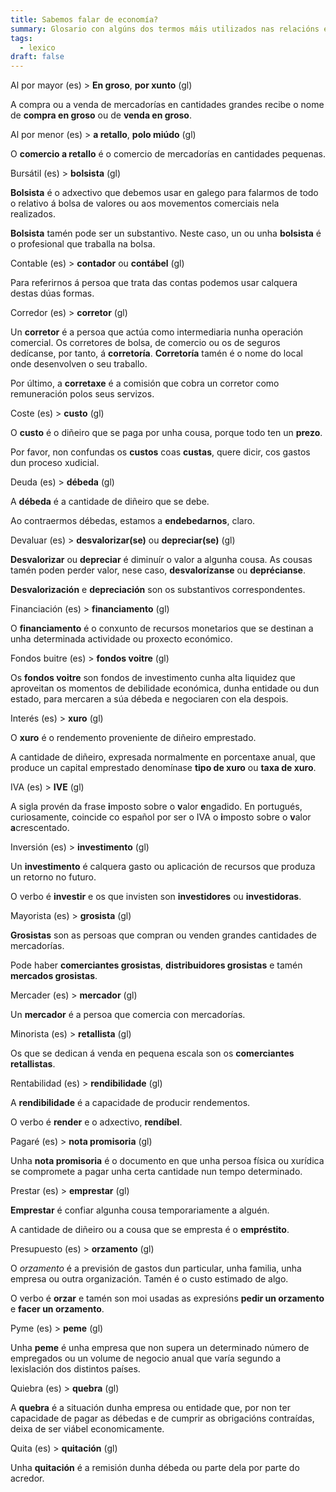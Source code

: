 ```yaml
---
title: Sabemos falar de economía?
summary: Glosario con algúns dos termos máis utilizados nas relacións económicas
tags:
  - lexico
draft: false
---
```

<article>

Al por mayor (es) > **En groso**, **por xunto** (gl)

A compra ou a venda de mercadorías en cantidades grandes recibe o nome de **compra en groso** ou de **venda en groso**.

</article>

<article>

Al por menor (es) > **a retallo**, **polo miúdo** (gl)

O **comercio a retallo** é o comercio de mercadorías en cantidades pequenas.

</article>

<article>

Bursátil (es) > **bolsista** (gl)

**Bolsista** é o adxectivo que debemos usar en galego para falarmos de todo o relativo á bolsa de valores ou aos movementos comerciais nela realizados.

**Bolsista** tamén pode ser un substantivo. Neste caso, un ou unha **bolsista** é o profesional que traballa na bolsa.

</article>

<article> 

<article>

Contable (es) > **contador** ou **contábel** (gl)

Para referirnos á persoa que trata das contas podemos usar calquera destas dúas formas.

</article>

<article> 

Corredor (es) > **corretor** (gl)

Un **corretor** é a persoa que actúa como intermediaria nunha operación comercial. Os corretores de bolsa, de comercio ou os de seguros dedícanse, por tanto, á **corretoría**. **Corretoría** tamén é o nome do local onde desenvolven o seu traballo.

Por último, a **corretaxe** é a comisión que cobra un corretor como remuneración polos seus servizos. 

</article>

<article> 

Coste (es) > **custo** (gl)

O **custo** é o diñeiro que se paga por unha cousa, porque todo ten un **prezo**. 

Por favor, non confundas os **custos** coas **custas**, quere dicir, cos gastos dun proceso xudicial.

</article>

<article>

Deuda (es) > **débeda** (gl)

A **débeda** é a cantidade de diñeiro que se debe.

Ao contraermos débedas, estamos a **endebedarnos**, claro.

</article>

<article>

Devaluar (es) > **desvalorizar(se)** ou **depreciar(se)** (gl)

**Desvalorizar** ou **depreciar** é diminuír o valor a algunha cousa. As cousas tamén poden perder valor, nese caso, **desvalorízanse** ou **deprécianse**.

**Desvalorización** e **depreciación** son os substantivos correspondentes.

</article>

<article>

Financiación (es) > **financiamento** (gl)

O **financiamento** é o conxunto de recursos monetarios que se destinan a unha determinada actividade ou proxecto económico.

</article> 

<article>

Fondos buitre (es) > **fondos voitre** (gl)

Os **fondos voitre** son fondos de investimento cunha alta liquidez que aproveitan os momentos de debilidade económica, dunha entidade ou dun estado, para mercaren a súa débeda e negociaren con ela despois. 

</article>

<article>

Interés (es) > **xuro** (gl)

O **xuro** é o rendemento proveniente de diñeiro emprestado.

A cantidade de diñeiro, expresada normalmente en porcentaxe anual, que produce un capital emprestado denomínase **tipo de xuro** ou **taxa de xuro**.

</article>

<article>

IVA (es) > **IVE** (gl)

A sigla provén da frase **i**mposto sobre o **v**alor **e**ngadido. En portugués, curiosamente, coincide co español por ser o IVA o **i**mposto sobre o **v**alor **a**crescentado.

</article>

<article>

Inversión (es) > **investimento** (gl)

Un **investimento** é calquera gasto ou aplicación de recursos que produza un retorno no futuro.

O verbo é **investir** e os que invisten son **investidores** ou **investidoras**.

</article>

<article>

Mayorista (es) > **grosista** (gl)

**Grosistas** son as persoas que compran ou venden grandes cantidades de mercadorías.

Pode haber **comerciantes grosistas**, **distribuidores grosistas** e tamén **mercados grosistas**.

</article>

<article>

Mercader (es) > **mercador** (gl)

Un **mercador** é a persoa que comercia con mercadorías.

</article>

<article>

Minorista (es) > **retallista** (gl)

Os que se dedican á venda en pequena escala son os **comerciantes retallistas**.

</article>

<article>

Rentabilidad (es) > **rendibilidade** (gl)

A **rendibilidade** é a capacidade de producir rendementos.

O verbo é **render** e o adxectivo, **rendíbel**.

</article>

<article>

Pagaré (es) > **nota promisoria** (gl)

Unha **nota promisoria** é o documento en que unha persoa física ou xurídica se compromete a pagar unha certa cantidade nun tempo determinado.

</article>

<article>

Prestar (es) > **emprestar** (gl)

**Emprestar** é confiar algunha cousa temporariamente a alguén.

A cantidade de diñeiro ou a cousa que se empresta é o **empréstito**.

</article>

<article>

Presupuesto (es) > **orzamento** (gl)

O *orzamento* é a previsión de gastos dun particular, unha familia, unha empresa ou outra organización. Tamén é o custo estimado de algo.

O verbo é **orzar** e tamén son moi usadas as expresións **pedir un orzamento** e **facer un orzamento**.

</article>

<article>

Pyme (es) > **peme** (gl)

Unha **peme** é unha empresa que non supera un determinado número de empregados ou un volume de negocio anual que varía segundo a lexislación dos distintos países.

</article>

<article>

Quiebra (es) > **quebra** (gl)

A **quebra** é a situación dunha empresa ou entidade que, por non ter capacidade de pagar as débedas e de cumprir as obrigacións contraídas, deixa de ser viábel economicamente.

</article>

<article>

Quita (es) > **quitación** (gl)

Unha **quitación** é a remisión dunha débeda ou parte dela por parte do acredor.

</article>